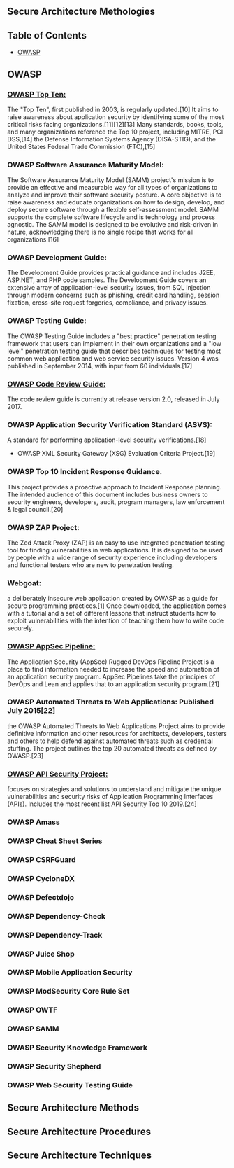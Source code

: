 ## Secure Architecture Methologies


## Table of Contents
- [OWASP](#owasp)


## OWASP
 ### [OWASP Top Ten:](https://owasp.org/www-project-top-ten/) 
 The "Top Ten", first published in 2003, is regularly updated.[10] It aims to raise awareness about application security by identifying some of the most critical risks facing organizations.[11][12][13] Many standards, books, tools, and many organizations reference the Top 10 project, including MITRE, PCI DSS,[14] the Defense Information Systems Agency (DISA-STIG), and the United States Federal Trade Commission (FTC),[15]
 
 
 ### OWASP Software Assurance Maturity Model: 
 The Software Assurance Maturity Model (SAMM) project's mission is to provide an effective and measurable way for all types of organizations to analyze and improve their software security posture. A core objective is to raise awareness and educate organizations on how to design, develop, and deploy secure software through a flexible self-assessment model. SAMM supports the complete software lifecycle and is technology and process agnostic. The SAMM model is designed to be evolutive and risk-driven in nature, acknowledging there is no single recipe that works for all organizations.[16]
 
 
 ### OWASP Development Guide: 
 The Development Guide provides practical guidance and includes J2EE, ASP.NET, and PHP code samples. The Development Guide covers an extensive array of application-level security issues, from SQL injection through modern concerns such as phishing, credit card handling, session fixation, cross-site request forgeries, compliance, and privacy issues.
 
 ### OWASP Testing Guide: 
 The OWASP Testing Guide includes a "best practice" penetration testing framework that users can implement in their own organizations and a "low level" penetration testing guide that describes techniques for testing most common web application and web service security issues. Version 4 was published in September 2014, with input from 60 individuals.[17]
 
 
 ### [OWASP Code Review Guide:](https://github.com/paulveillard/cybersecurity-architecture/blob/main/src/OWASP_Code_Review_Guide_v2.pdf)
 The code review guide is currently at release version 2.0, released in July 2017.
 
 
 ### OWASP Application Security Verification Standard (ASVS): 
 A standard for performing application-level security verifications.[18]
 - OWASP XML Security Gateway (XSG) Evaluation Criteria Project.[19]
### OWASP Top 10 Incident Response Guidance. 
 This project provides a proactive approach to Incident Response planning. The intended audience of this document includes business owners to security engineers, developers, audit, program managers, law enforcement & legal council.[20]
 
 ### OWASP ZAP Project: 
 The Zed Attack Proxy (ZAP) is an easy to use integrated penetration testing tool for finding vulnerabilities in web applications. It is designed to be used by people with a wide range of security experience including developers and functional testers who are new to penetration testing.
 
 
 ### Webgoat: 
 a deliberately insecure web application created by OWASP as a guide for secure programming practices.[1] Once downloaded, the application comes with a tutorial and a set of different lessons that instruct students how to exploit vulnerabilities with the intention of teaching them how to write code securely.
 
 
 ### [OWASP AppSec Pipeline:](https://owasp.org/www-project-appsec-pipeline/) 
 The Application Security (AppSec) Rugged DevOps Pipeline Project is a place to find information needed to increase the speed and automation of an application security program. AppSec Pipelines take the principles of DevOps and Lean and applies that to an application security program.[21]
 
 
 ### OWASP Automated Threats to Web Applications: Published July 2015[22] 
 the OWASP Automated Threats to Web Applications Project aims to provide definitive information and other resources for architects, developers, testers and others to help defend against automated threats such as credential stuffing. The project outlines the top 20 automated threats as defined by OWASP.[23]
 
 ### [OWASP API Security Project:](https://owasp.org/www-project-api-security/)
 focuses on strategies and solutions to understand and mitigate the unique vulnerabilities and security risks of Application Programming Interfaces (APIs). Includes the most recent list API Security Top 10 2019.[24]
 
### OWASP Amass

### OWASP Cheat Sheet Series

### OWASP CSRFGuard

### OWASP CycloneDX

### OWASP Defectdojo

### OWASP Dependency-Check

### OWASP Dependency-Track

### OWASP Juice Shop

### OWASP Mobile Application Security

### OWASP ModSecurity Core Rule Set

### OWASP OWTF

### OWASP SAMM

### OWASP Security Knowledge Framework

### OWASP Security Shepherd

### OWASP Web Security Testing Guide


## Secure Architecture Methods
## Secure Architecture Procedures
## Secure Architecture Techniques
